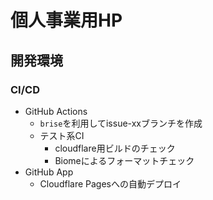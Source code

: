 # 個人事業用HP

## 開発環境

### CI/CD

- GitHub Actions
  - `brise`を利用してissue-xxブランチを作成
  - テスト系CI
    - cloudflare用ビルドのチェック
    - Biomeによるフォーマットチェック
- GitHub App
  - Cloudflare Pagesへの自動デプロイ
